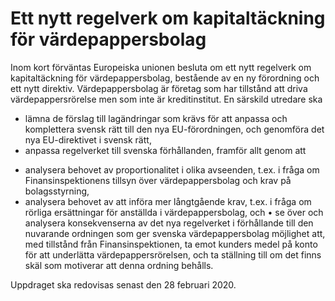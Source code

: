 # Ett nytt regelverk om kapitaltäckning för värdepappersbolag

Inom kort förväntas Europeiska unionen besluta om ett nytt
regelverk om kapitaltäckning för värdepappersbolag, bestående
av en ny förordning och ett nytt direktiv. Värdepappersbolag är
företag som har tillstånd att driva värdepappersrörelse men som
inte är kreditinstitut.
En särskild utredare ska

* lämna de förslag till lagändringar som krävs för att anpassa och komplettera svensk rätt till den nya EU-förordningen, och genomföra det nya EU-direktivet i svensk rätt,
* anpassa regelverket till svenska förhållanden, framför allt
genom att
- analysera behovet av proportionalitet i olika avseenden, t.ex. i fråga om Finansinspektionens tillsyn över värdepappersbolag
och krav på bolagsstyrning,
- analysera behovet av att införa mer långtgående krav, t.ex. i fråga om rörliga ersättningar för anställda i värdepappersbolag, och
• se över och analysera konsekvenserna av det nya regelverket
i förhållande till den nuvarande ordningen som ger svenska
värdepappersbolag möjlighet att, med tillstånd från Finansinspektionen, ta emot kunders medel på konto för att underlätta värdepappersrörelsen, och ta ställning till om det finns
skäl som motiverar att denna ordning behålls.

Uppdraget ska redovisas senast den 28 februari 2020.
